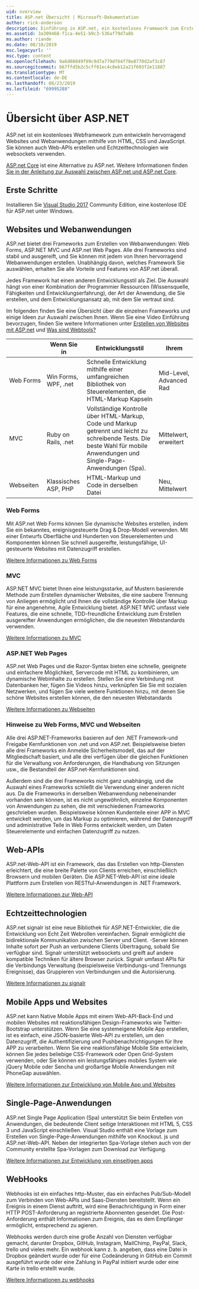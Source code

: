 ```yaml
---
uid: overview
title: ASP.net Übersicht | Microsoft-Dokumentation
author: rick-anderson
description: Einführung in ASP.net, ein kostenloses Framework zum Erstellen von Websites, Webanwendungen und Web-APIs.
ms.assetid: 3a309468-f1ca-4e51-b9c3-536af79d7a8b
ms.author: riande
ms.date: 08/10/2019
msc.legacyurl: ''
msc.type: content
ms.openlocfilehash: 9a6d08849f09c9d7a779df64f70e8770d2af3c87
ms.sourcegitcommit: b67ffd5b2c5cff01ec4c8eb12a21f693f2e11887
ms.translationtype: MT
ms.contentlocale: de-DE
ms.lasthandoff: 08/23/2019
ms.locfileid: "69995288"
---
```

# <a name="aspnet-overview"></a>Übersicht über ASP.NET

ASP.net ist ein kostenloses Webframework zum entwickeln hervorragend Websites und Webanwendungen mithilfe von HTML, CSS und JavaScript. Sie können auch Web-APIs erstellen und Echtzeittechnologien wie websockets verwenden.

[ASP.net Core](https://docs.microsoft.com/aspnet/core/) ist eine Alternative zu ASP.net.  Weitere Informationen finden [Sie in der Anleitung zur Auswahl zwischen ASP.net und ASP.net Core](https://docs.microsoft.com/aspnet/core/choose-aspnet-framework).

## <a name="get-started"></a>Erste Schritte

Installieren Sie [Visual Studio 2017](https://visualstudio.microsoft.com/downloads/?utm_medium=microsoft&utm_source=docs.microsoft.com&utm_campaign=button+cta&utm_content=download+vs2017) Community Edition, eine kostenlose IDE für ASP.net unter Windows.

## <a name="websites-and-web-applications"></a>Websites und Webanwendungen

 ASP.net bietet drei Frameworks zum Erstellen von Webanwendungen: Web Forms, ASP.NET MVC und ASP.net Web Pages. Alle drei Frameworks sind stabil und ausgereift, und Sie können mit jedem von Ihnen hervorragend Webanwendungen erstellen. Unabhängig davon, welches Framework Sie auswählen, erhalten Sie alle Vorteile und Features von ASP.net überall.

Jedes Framework hat einen anderen Entwicklungsstil als Ziel. Die Auswahl hängt von einer Kombination der Programmier Ressourcen (Wissensquelle, Fähigkeiten und Entwicklungserfahrung), der Art der Anwendung, die Sie erstellen, und dem Entwicklungsansatz ab, mit dem Sie vertraut sind.

Im folgenden finden Sie eine Übersicht über die einzelnen Frameworks und einige Ideen zur Auswahl zwischen Ihnen. Wenn Sie eine Video Einführung bevorzugen, finden Sie weitere Informationen unter [Erstellen von Websites mit ASP.net](https://channel9.msdn.com/Blogs/ASP-NET-Site-Videos/Making-Websites-with-ASPNET) und [Was sind Webtools?](https://channel9.msdn.com/Blogs/ASP-NET-Site-Videos/what-is-web-tools)

|   | Wenn Sie in | Entwicklungsstil | Ihrem |
|-----------|----------------------|-----------------------------------------------------|----------------|
| Web Forms | Win Forms, WPF, .net | Schnelle Entwicklung mithilfe einer umfangreichen Bibliothek von Steuerelementen, die HTML-Markup Kapseln | Mid-Level, Advanced Rad |
| MVC       | Ruby on Rails, .net  | Vollständige Kontrolle über HTML-Markup, Code und Markup getrennt und leicht zu schreibende Tests. Die beste Wahl für mobile Anwendungen und Single-Page-Anwendungen (Spa). | Mittelwert, erweitert |
| Webseiten  | Klassisches ASP, PHP     | HTML-Markup und Code in derselben Datei | Neu, Mittelwert |

### <a name="web-forms"></a>Web Forms

Mit ASP.net Web Forms können Sie dynamische Websites erstellen, indem Sie ein bekanntes, ereignisgesteuerte Drag & Drop-Modell verwenden. Mit einer Entwurfs Oberfläche und Hunderten von Steuerelementen und Komponenten können Sie schnell ausgereifte, leistungsfähige, UI-gesteuerte Websites mit Datenzugriff erstellen.

[Weitere Informationen zu Web Forms](web-forms/index.md)

### <a name="mvc"></a>MVC

ASP.NET MVC bietet Ihnen eine leistungsstarke, auf Mustern basierende Methode zum Erstellen dynamischer Websites, die eine saubere Trennung von Anliegen ermöglicht und Ihnen die vollständige Kontrolle über Markup für eine angenehme, Agile Entwicklung bietet. ASP.NET MVC umfasst viele Features, die eine schnelle, TDD-freundliche Entwicklung zum Erstellen ausgereifter Anwendungen ermöglichen, die die neuesten Webstandards verwenden.

[Weitere Informationen zu MVC](mvc/index.md)

### <a name="aspnet-web-pages"></a>ASP.NET Web Pages

ASP.net Web Pages und die Razor-Syntax bieten eine schnelle, geeignete und einfachere Möglichkeit, Servercode mit HTML zu kombinieren, um dynamische Webinhalte zu erstellen. Stellen Sie eine Verbindung mit Datenbanken her, fügen Sie Videos hinzu, verknüpfen Sie Sie mit sozialen Netzwerken, und fügen Sie viele weitere Funktionen hinzu, mit denen Sie schöne Websites erstellen können, die den neuesten Webstandards

[Weitere Informationen zu Webseiten](web-pages/index.md)

### <a name="notes-about-web-forms-mvc-and-web-pages"></a>Hinweise zu Web Forms, MVC und Webseiten

Alle drei ASP.NET-Frameworks basieren auf den .NET Framework-und Freigabe Kernfunktionen von .net und von ASP.net. Beispielsweise bieten alle drei Frameworks ein Anmelde Sicherheitsmodell, das auf der Mitgliedschaft basiert, und alle drei verfügen über die gleichen Funktionen für die Verwaltung von Anforderungen, die Handhabung von Sitzungen usw., die Bestandteil der ASP.net-Kernfunktionen sind.

Außerdem sind die drei Frameworks nicht ganz unabhängig, und die Auswahl eines Frameworks schließt die Verwendung einer anderen nicht aus. Da die Frameworks in derselben Webanwendung nebeneinander vorhanden sein können, ist es nicht ungewöhnlich, einzelne Komponenten von Anwendungen zu sehen, die mit verschiedenen Frameworks geschrieben wurden. Beispielsweise können Kundenteile einer APP in MVC entwickelt werden, um das Markup zu optimieren, während der Datenzugriff und administrative Teile in Web Forms entwickelt werden, um Daten Steuerelemente und einfachen Datenzugriff zu nutzen.

## <a name="web-apis"></a>Web-APIs

ASP.net-Web-API ist ein Framework, das das Erstellen von http-Diensten erleichtert, die eine breite Palette von Clients erreichen, einschließlich Browsern und mobilen Geräten. Die ASP.NET-Web-API ist eine ideale Plattform zum Erstellen von RESTful-Anwendungen in .NET Framework.

[Weitere Informationen zur Web-API](web-api/index.md)

<!-- Put first under Web API TOC:  Watch video (9 minutes) https://channel9.msdn.com/Blogs/ASP-NET-Site-Videos/services-and-aspnet -->

## <a name="real-time-technologies"></a>Echtzeittechnologien

ASP.net signalr ist eine neue Bibliothek für ASP.NET-Entwickler, die die Entwicklung von Echt Zeit Webrollen vereinfachen. Signalr ermöglicht die bidirektionale Kommunikation zwischen Server und Client. -Server können Inhalte sofort per Push an verbundene Clients Übertragung, sobald Sie verfügbar sind. Signalr unterstützt websockets und greift auf andere kompatible Techniken für ältere Browser zurück. Signalr umfasst APIs für die Verbindungs Verwaltung (beispielsweise Verbindungs-und Trennungs Ereignisse), das Gruppieren von Verbindungen und die Autorisierung.

[Weitere Informationen zu signalr](signalr/index.md)

<!-- Put first under SignalR TOC:  Watch video (6 minutes) https://channel9.msdn.com/Blogs/ASP-NET-Site-Videos/signalr-and-the-real-time-web -->

## <a name="mobile-apps-and-sites"></a>Mobile Apps und Websites

ASP.net kann Native Mobile Apps mit einem Web-API-Back-End und mobilen Websites mit reaktionsfähigen Design-Frameworks wie Twitter-Bootstrap unterstützen. Wenn Sie eine systemeigene Mobile App erstellen, ist es einfach, eine JSON-basierte Web-API zu erstellen, um den Datenzugriff, die Authentifizierung und Pushbenachrichtigungen für Ihre APP zu verarbeiten. Wenn Sie eine reaktionsfähige Mobile Site entwickeln, können Sie jedes beliebige CSS-Framework oder Open Grid-System verwenden, oder Sie können ein leistungsfähiges mobiles System wie jQuery Mobile oder Sencha und großartige Mobile Anwendungen mit PhoneGap auswählen.

[Weitere Informationen zur Entwicklung von Mobile App und Websites](mobile/index.md)

<!-- Put first under mobile TOC:  Watch video (11 minutes) https://channel9.msdn.com/Blogs/ASP-NET-Site-Videos/aspnet-and-mobile -->

## <a name="single-page-applications"></a>Single-Page-Anwendungen

ASP.net Single Page Application (Spa) unterstützt Sie beim Erstellen von Anwendungen, die bedeutende Client seitige Interaktionen mit HTML 5, CSS 3 und JavaScript einschließen. Visual Studio enthält eine Vorlage zum Erstellen von Single-Page-Anwendungen mithilfe von Knockout. js und ASP.net-Web-API. Neben der integrierten Spa-Vorlage stehen auch von der Community erstellte Spa-Vorlagen zum Download zur Verfügung.

[Weitere Informationen zur Entwicklung von einseitigen apps](single-page-application/index.md)

## <a name="webhooks"></a>WebHooks

Webhooks ist ein einfaches http-Muster, das ein einfaches Pub/Sub-Modell zum Verbinden von Web-APIs und Saas-Diensten bereitstellt. Wenn ein Ereignis in einem Dienst auftritt, wird eine Benachrichtigung in Form einer HTTP POST-Anforderung an registrierte Abonnenten gesendet. Die Post-Anforderung enthält Informationen zum Ereignis, das es dem Empfänger ermöglicht, entsprechend zu agieren.

Webhooks werden durch eine große Anzahl von Diensten verfügbar gemacht, darunter Dropbox, GitHub, Instagram, MailChimp, PayPal, Slack, trello und vieles mehr. Ein webhook kann z. b. angeben, dass eine Datei in Dropbox geändert wurde oder für eine Codeänderung in GitHub ein Commit ausgeführt wurde oder eine Zahlung in PayPal initiiert wurde oder eine Karte in trello erstellt wurde.

[Weitere Informationen zu webhooks](webhooks/index.md)

<!--
Create Deployment TOC based on https://www.asp.net/aspnet/overview/deployment
Copy deployment content map to MVC, WebForms, Web Pages, Web API sections.
Copy Web Deployment in Enterprise from WebForms to MVC
Move under ASP.NET Best practices
    What not to do in ASP.NET, and what to do instead https://review.docs.microsoft.cus/aspnet/aspnet/overview/web-development-best-practices/what-not-to-do-in-aspnet-and-what-to-do-instead
    Async and await https://channel9.msdn.com/Blogs/ASP-NET-Site-Videos/async-and-await
    Building Real World Cloud Apps with Azure https://review.docs.microsoft.com/aspnet/aspnet/overview/developing-apps-with-windows-azure/building-real-world-cloud-apps-with-windows-azure/introduction
    Hands on Lab: Maintainable Azure Websites: Managing Change and Scale https://review.docs.microsoft.com/aspnet/aspnet/overview/developing-apps-with-windows-azure/maintainable-azure-websites-managing-change-and-scale

-->
